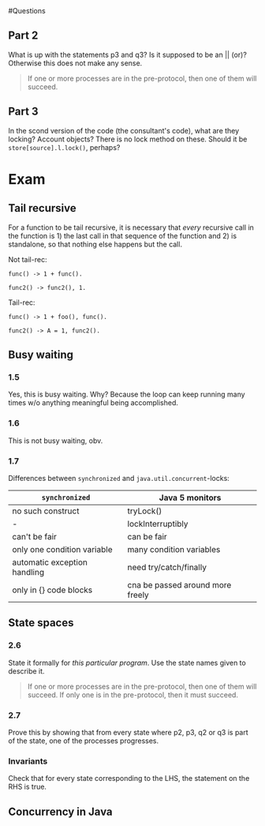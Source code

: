 <meta charset='utf8'>
<link href="/Users/hjort/.markdown.css" rel="stylesheet"></link>
#Questions

## Part 2

What is up with the statements p3 and q3? Is it supposed to be an || (or)?
Otherwise this does not make any sense.

> If one or more processes are in the pre-protocol, then one of them will succeed.

## Part 3

In the scond version of the code (the consultant's code), what are they
locking? Account objects? There is no lock method on these. Should it be
`store[source].l.lock()`, perhaps?

Exam
====

Tail recursive 
--------------

For a function to be tail recursive, it is necessary that *every* recursive
call in the function is 1) the last call in that sequence of the function and
2) is standalone, so that nothing else happens but the call.

Not tail-rec:

    func() -> 1 + func().

    func2() -> func2(), 1.

Tail-rec:

    func() -> 1 + foo(), func().

    func2() -> A = 1, func2().

Busy waiting 
------------

### 1.5

Yes, this is busy waiting. Why? Because the loop can keep running many times
w/o anything meaningful being accomplished.

### 1.6

This is not busy waiting, obv.

### 1.7

Differences between `synchronized` and `java.util.concurrent`-locks:

| `synchronized`               | Java 5 monitors                  |
|------------------------------|----------------------------------|
| no such construct            | tryLock()                        |
| -                            | lockInterruptibly                |
| can't be fair                | can be fair                      |
| only one condition variable  | many condition variables         |
| automatic exception handling | need try/catch/finally           |
| only in {} code blocks       | cna be passed around more freely |

State spaces
------------

### 2.6

State it formally for *this particular program*. Use the state names given to
describe it.

> If one or more processes are in the pre-protocol, then one of them will succeed.
> If only one is in the pre-protocol, then it must succeed.

### 2.7

Prove this by showing that from every state where p2, p3, q2 or q3 is part of
the state, one of the processes progresses.

### Invariants

Check that for every state corresponding to the LHS, the statement on the RHS
is true.

Concurrency in Java
-------------------


